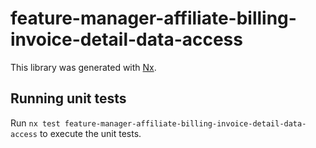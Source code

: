 # feature-manager-affiliate-billing-invoice-detail-data-access

This library was generated with [Nx](https://nx.dev).

## Running unit tests

Run `nx test feature-manager-affiliate-billing-invoice-detail-data-access` to execute the unit tests.
